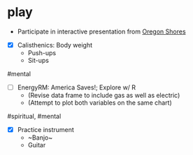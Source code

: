 # play

- Participate in interactive presentation from [Oregon Shores](http://www.oregonshores.org/)

- [x] Calisthenics: Body weight
  - Push-ups
  - Sit-ups

\#mental

- [ ] EnergyRM: America Saves!; Explore w/ R
  - (Revise data frame to include gas as well as electric)
  - (Attempt to plot both variables on the same chart)

\#spiritual, \#mental

- [x] Practice instrument
  - ~Banjo~
  - Guitar
